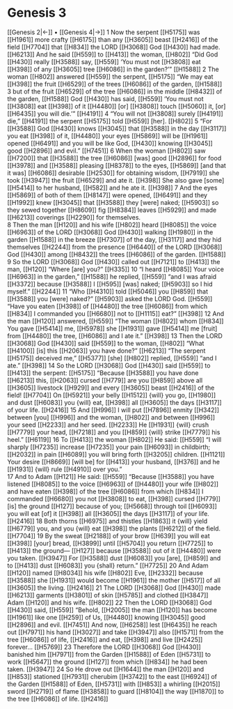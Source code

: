 # Genesis 3
[[Genesis 2|←]] • [[Genesis 4|→]]
1 Now the serpent [[H5175]] was [[H1961]] more crafty [[H6175]] than any [[H3605]] beast [[H2416]] of the field [[H7704]] that [[H834]] the LORD [[H3068]] God [[H430]] had made. [[H6213]] And he said [[H559]] to [[H413]] the woman, [[H802]] “Did God [[H430]] really [[H3588]] say, [[H559]] ‘You must not [[H3808]] eat [[H398]] of any [[H3605]] tree [[H6086]] in the garden?’” [[H1588]] 
2 The woman [[H802]] answered [[H559]] the serpent, [[H5175]] “We may eat [[H398]] the fruit [[H6529]] of the trees [[H6086]] of the garden, [[H1588]] 
3 but of the fruit [[H6529]] of the tree [[H6086]] in the middle [[H8432]] of the garden, [[H1588]] God [[H430]] has said, [[H559]] ‘You must not [[H3808]] eat [[H398]] of it [[H4480]] [or] [[H3808]] touch [[H5060]] it,  [or] [[H6435]] you will die.’” [[H4191]] 
4 “You will not [[H3808]] surely [[H4191]] die,” [[H4191]] the serpent [[H5175]] told [[H559]] [her]. [[H802]] 
5 “For [[H3588]] God [[H430]] knows [[H3045]] that [[H3588]] in the day [[H3117]] you eat [[H398]] of it, [[H4480]] your eyes [[H5869]] will be [[H1961]] opened [[H6491]] and you will be like God, [[H430]] knowing [[H3045]] good [[H2896]] and evil.” [[H7451]] 
6 When the woman [[H802]] saw [[H7200]] that [[H3588]] the tree [[H6086]] [was] good [[H2896]] for food [[H3978]] and [[H3588]] pleasing [[H8378]] to the eyes, [[H5869]] [and that it was] [[H6086]] desirable [[H2530]] for obtaining wisdom, [[H7919]] she took [[H3947]] the fruit [[H6529]] and ate it. [[H398]] She also gave [some] [[H5414]] to her husband, [[H582]] and he ate it. [[H398]] 
7 And the eyes [[H5869]] of both of them [[H8147]] were opened, [[H6491]] and they [[H1992]] knew [[H3045]] that [[H3588]] they [were] naked; [[H5903]] so they sewed together [[H8609]] fig [[H8384]] leaves [[H5929]] and made [[H6213]] coverings [[H2290]] for themselves.  
8 Then the man [[H120]] and his wife [[H802]] heard [[H8085]] the voice [[H6963]] of the LORD [[H3068]] God [[H430]] walking [[H1980]] in the garden [[H1588]] in the breeze [[H7307]] of the day, [[H3117]] and they hid themselves [[H2244]] from the presence [[H6440]] of the LORD [[H3068]] God [[H430]] among [[H8432]] the trees [[H6086]] of the garden. [[H1588]] 
9 So the LORD [[H3068]] God [[H430]] called out [[H7121]] to [[H413]] the man, [[H120]] “Where [are] you?” [[H335]] 
10 “I heard [[H8085]] Your voice [[H6963]] in the garden,” [[H1588]] he replied, [[H559]] “and I was afraid [[H3372]] because [[H3588]] I [[H595]] [was] naked; [[H5903]] so I hid myself.” [[H2244]] 
11 “Who [[H4310]] told [[H5046]] you [[H859]] that [[H3588]] you [were] naked?” [[H5903]] asked the LORD God. [[H559]] “Have you eaten [[H398]] of [[H4480]] the tree [[H6086]] from which [[H834]] I commanded you [[H6680]] not to [[H1115]] eat?” [[H398]] 
12 And the man [[H120]] answered, [[H559]] “The woman [[H802]] whom [[H834]] You gave [[H5414]] me, [[H5978]] she [[H1931]] gave [[H5414]] me [fruit] from [[H4480]] the tree, [[H6086]] and I ate it.” [[H398]] 
13 Then the LORD [[H3068]] God [[H430]] said [[H559]] to the woman, [[H802]] “What [[H4100]] [is] this [[H2063]] you have done?” [[H6213]] “The serpent [[H5175]] deceived me,” [[H5377]] [she] [[H802]] replied, [[H559]] “and I ate.” [[H398]] 
14 So the LORD [[H3068]] God [[H430]] said [[H559]] to [[H413]] the serpent: [[H5175]] “Because [[H3588]] you have done [[H6213]] this, [[H2063]] cursed [[H779]] are you [[H859]] above all [[H3605]] livestock [[H929]] and every [[H3605]] beast [[H2416]] of the field! [[H7704]] On [[H5921]] your belly [[H1512]] {will} you go, [[H1980]] and dust [[H6083]] you {will} eat, [[H398]] all [[H3605]] the days [[H3117]] of your life. [[H2416]] 
15 And [[H996]] I will put [[H7896]] enmity [[H342]] between [you] [[H996]] and the woman, [[H802]] and between [[H996]] your seed [[H2233]] and her seed. [[H2233]] He [[H1931]] {will} crush [[H7779]] your head, [[H7218]] and you [[H859]] {will} strike [[H7779]] his heel.” [[H6119]] 
16 To [[H413]] the woman [[H802]] He said: [[H559]] “I will sharply [[H7235]] increase [[H7235]] your pain [[H6093]] in childbirth; [[H2032]] in pain [[H6089]] you will bring forth [[H3205]] children. [[H1121]] Your desire [[H8669]] [will be] for [[H413]] your husband, [[H376]] and he [[H1931]] {will} rule [[H4910]] over you.”  
17 And to Adam [[H121]] He said: [[H559]] “Because [[H3588]] you have listened [[H8085]] to the voice [[H6963]] of [[H4480]] your wife [[H802]] and have eaten [[H398]] of the tree [[H6086]] from which [[H834]] I commanded [[H6680]] you not [[H3808]] to eat, [[H398]] cursed [[H779]] [is] the ground [[H127]] because of you; [[H5668]] through toil [[H6093]] you will eat [of] it [[H398]] all [[H3605]] the days [[H3117]] of your life. [[H2416]] 
18 Both thorns [[H6975]] and thistles [[H1863]] it {will} yield [[H6779]] you,  and you {will} eat [[H398]] the plants [[H6212]] of the field. [[H7704]] 
19 By the sweat [[H2188]] of your brow [[H639]] you will eat [[H398]] [your] bread, [[H3899]] until [[H5704]] you return [[H7725]] to [[H413]] the ground— [[H127]] because [[H3588]] out of it [[H4480]] were you taken. [[H3947]] For [[H3588]] dust [[H6083]] you [are], [[H859]] and to [[H413]] dust [[H6083]] you {shall} return.” [[H7725]] 
20 And Adam [[H120]] named [[H8034]] his wife [[H802]] Eve, [[H2332]] because [[H3588]] she [[H1931]] would become [[H1961]] the mother [[H517]] of all [[H3605]] the living. [[H2416]] 
21 The LORD [[H3068]] God [[H430]] made [[H6213]] garments [[H3801]] of skin [[H5785]] and clothed [[H3847]] Adam [[H120]] and his wife. [[H802]] 
22 Then the LORD [[H3068]] God [[H430]] said, [[H559]] “Behold, [[H2005]] the man [[H120]] has become [[H1961]] like one [[H259]] of Us, [[H4480]] knowing [[H3045]] good [[H2896]] and evil. [[H7451]] And now, [[H6258]] lest [[H6435]] he reach out [[H7971]] his hand [[H3027]] and take [[H3947]] also [[H1571]] from the tree [[H6086]] of life, [[H2416]] and eat, [[H398]] and live [[H2425]] forever... [[H5769]] 
23 Therefore the LORD [[H3068]] God [[H430]] banished him [[H7971]] from the Garden [[H1588]] of Eden [[H5731]] to work [[H5647]] the ground [[H127]] from which [[H834]] he had been taken. [[H3947]] 
24 So He drove out [[H1644]] the man [[H120]] and [[H853]] stationed [[H7931]] cherubim [[H3742]] to the east [[H6924]] of the Garden [[H1588]] of Eden, [[H5731]] with [[H853]] a whirling [[H2015]] sword [[H2719]] of flame [[H3858]] to guard [[H8104]] the way [[H1870]] to the tree [[H6086]] of life. [[H2416]] 

